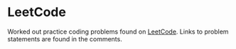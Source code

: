 LeetCode
=================

Worked out practice coding problems found on [LeetCode](https://leetcode.com/). Links to problem statements are found in the comments.

